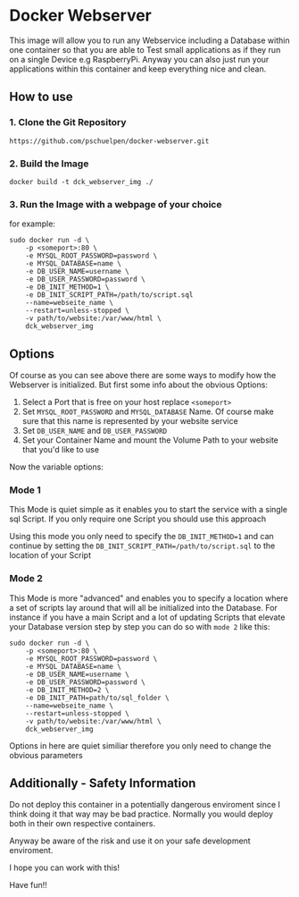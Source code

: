 # Docker Webserver

This image will allow you to run any Webservice including a Database within one container so that you are able to Test small applications as if they run on a single Device e.g RaspberryPi. Anyway you can also just run your applications within this container and keep everything nice and clean.

## How to use

### 1. Clone the Git Repository

```shell
https://github.com/pschuelpen/docker-webserver.git
```

### 2. Build the Image

```shell
docker build -t dck_webserver_img ./
```

### 3. Run the Image with a webpage of your choice

for example:
```shell
sudo docker run -d \
    -p <someport>:80 \
    -e MYSQL_ROOT_PASSWORD=password \
    -e MYSQL_DATABASE=name \
    -e DB_USER_NAME=username \
    -e DB_USER_PASSWORD=password \
    -e DB_INIT_METHOD=1 \
    -e DB_INIT_SCRIPT_PATH=/path/to/script.sql
    --name=webseite_name \
    --restart=unless-stopped \
    -v path/to/website:/var/www/html \
    dck_webserver_img
```

## Options

Of course as you can see above there are some ways to modify how the Webserver is initialized. But first some info about the obvious Options:

1. Select a Port that is free on your host replace `<someport>`
2. Set `MYSQL_ROOT_PASSWORD` and `MYSQL_DATABASE` Name. Of course make sure that this name is represented by your website service
3. Set `DB_USER_NAME` and `DB_USER_PASSWORD`
4. Set your Container Name and mount the Volume Path to your website that you'd like to use

Now the variable options:

### Mode 1

This Mode is quiet simple as it enables you to start the service with a single sql Script. If you only require one Script you should use this approach

Using this mode you only need to specify the `DB_INIT_METHOD=1` and can continue by setting the `DB_INIT_SCRIPT_PATH=/path/to/script.sql` to the location of your Script


### Mode 2 

This Mode is more "advanced" and enables you to specify a location where a set of scripts lay around that will all be initialized into the Database. For instance if you have a main Script and a lot of updating Scripts that elevate your Database version step by step you can do so with `mode 2` like this:

```shell
sudo docker run -d \
    -p <someport>:80 \
    -e MYSQL_ROOT_PASSWORD=password \
    -e MYSQL_DATABASE=name \
    -e DB_USER_NAME=username \
    -e DB_USER_PASSWORD=password \
    -e DB_INIT_METHOD=2 \
    -e DB_INIT_PATH=path/to/sql_folder \
    --name=webseite_name \
    --restart=unless-stopped \
    -v path/to/website:/var/www/html \
    dck_webserver_img
```

Options in here are quiet similiar therefore you only need to change the obvious parameters

## Additionally - Safety Information
 
Do not deploy this container in a potentially dangerous enviroment since I think doing it that way may be bad practice. Normally you would deploy both in their own respective containers.

Anyway be aware of the risk and use it on your safe development enviroment.

I hope you can work with this!

Have fun!!